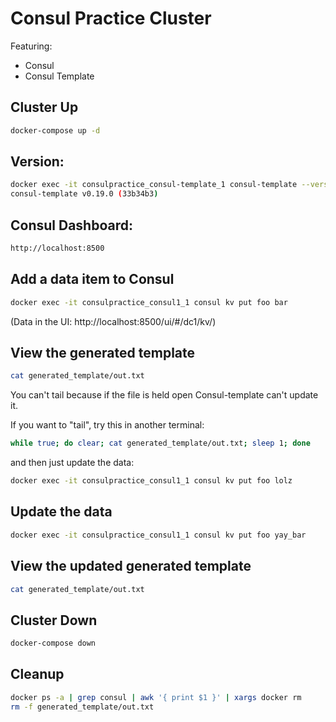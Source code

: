 # Consul Practice Cluster

Featuring:
- Consul
- Consul Template

## Cluster Up
```bash
docker-compose up -d
```

## Version:
```bash
docker exec -it consulpractice_consul-template_1 consul-template --version
consul-template v0.19.0 (33b34b3)
```

## Consul Dashboard:
```bash
http://localhost:8500
```

## Add a data item to Consul
```bash
docker exec -it consulpractice_consul1_1 consul kv put foo bar
```

(Data in the UI: http://localhost:8500/ui/#/dc1/kv/)

## View the generated template
```bash
cat generated_template/out.txt
```

You can't tail because if the file is held open Consul-template can't update it.

If you want to "tail", try this in another terminal:

```bash
while true; do clear; cat generated_template/out.txt; sleep 1; done
```

and then just update the data:

```bash
docker exec -it consulpractice_consul1_1 consul kv put foo lolz
```


## Update the data
```bash
docker exec -it consulpractice_consul1_1 consul kv put foo yay_bar
```

## View the updated generated template 
```bash
cat generated_template/out.txt
```

## Cluster Down
```bash
docker-compose down
```

## Cleanup
```bash
docker ps -a | grep consul | awk '{ print $1 }' | xargs docker rm
rm -f generated_template/out.txt
```